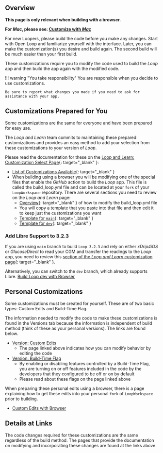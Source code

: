 ## Overview

**This page is only relevant when building with a browser.**

**For *Mac*, please see: [Customize with *Mac*](../build/custom-mac.md)**

For new Loopers, please build the code before you make any changes. Start with Open Loop and familiarize yourself with the interface. Later, you can make the customization(s) you desire and build again. The second build will be much easier than your first build.

These customizations require you to modify the code used to build the *Loop* app and then build the app again with the modified code.

!!! warning "You take responsibility"
    You are responsible when you decide to use customizations.

    Be sure to report what changes you made if you need to ask for assistance with your app.

## Customizations Prepared for You

Some customizations are the same for everyone and have been prepared for easy use.

The *Loop and Learn* team commits to maintaining these prepared customizations and provides an easy method to add your selection from these customizations to your version of *Loop*.

Please read the documentation for these on the [Loop and Learn: Customization Select Page](https://www.loopandlearn.org/custom-code){: target="_blank" }:

* [List of Customizations Available](https://www.loopandlearn.org/custom-code#custom-list){: target="_blank" }
* When building using a browser you will be modifying one of the special files that enable the *GitHub* action to build the *Loop* app. This file is called the build_loop.yml file and can be located at your `fork` of your `LoopWorkspace` repository. There are several sections you need to review on the *Loop and Learn* page:
    * [Overview](https://www.loopandlearn.org/custom-code/#github-intro){: target="_blank" } of how to modify the build_loop.yml file
    * You will copy a template that you paste into that file and then edit it to keep just the customizations you want
    * [Template for `main`](https://www.loopandlearn.org/custom-code#template){: target="_blank" }
    * [Template for `dev`](https://www.loopandlearn.org/custom-code#template-dev){: target="_blank" }

### Add Libre Support to 3.2.3

If you are using `main` branch to build `Loop 3.2.3` and rely on either *xDrip4iOS* or *GlucoseDirect* to read your CGM and transfer the readings to the *Loop* app, you need to review this [section of the *Loop and Learn* customization page](https://www.loopandlearn.org/custom-code#add-cgm-323-browser){: target="_blank" }.

Alternatively, you can switch to the `dev` branch, which already supports Libre. [Build Loop dev with Browser](build-dev-browser.md)

## Personal Customizations

Some customizations must be created for yourself. These are of two basic types: Custom Edits and Build-Time Flag.

The information needed to modify the code to make these customizations is found in the Versions tab because the information is independent of build method (think of these as your personal versions). The links are found below.

* [Version: Custom Edits](../version/code-custom-edits.md)
    * The page linked above indicates how you can modify behavior by editing the code
* [Version: Build-Time Flag](../version/build-time-flag.md)
    * By enabling or disabling features controlled by a Build-Time Flag, you are turning on or off features included in the code by the developers that they configured to be off or on by default
    * Please read about these flags on the page linked above

When preparing these personal edits using a browser, there is a page explaining how to get these edits into your personal `fork` of `LoopWorkspace` prior to building.

* [Custom Edits with Browser](edit-browser.md)

## Details at Links

The code changes required for these customizations are the same regardless of the build method. The pages that provide the documentation on modifying and incorporating these changes are found at the links above.

